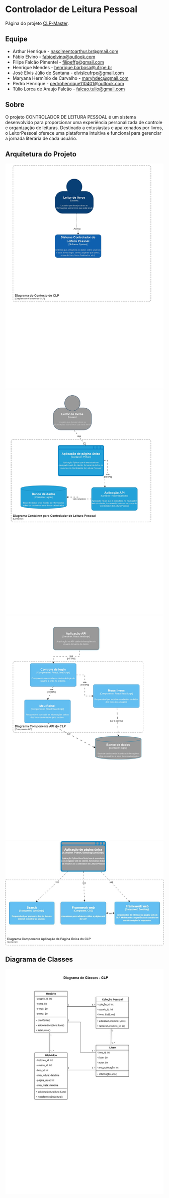 # Controlador de Leitura Pessoal

Página do projeto [CLP-Master](https://github.com/filipeffp/clp-master).


## Equipe

- Arthur Henrique  - nascimentoarthur.br@gmail.com
- Fábio Elvino - fabioelvino@outlook.com
- Filipe Falcão Pimentel - filipeffp@gmail.com
- Henrique Mendes - henrique.barbosa@ufrpe.br
- José Elvis Júlio de Santana - elvislcufrpe@gmail.com
- Maryana Hermínio de Carvalho - maryhdec@gmail.com
- Pedro Henrique - pedrohenrique110401@outlook.com
- Túlio Lorca de Araujo Falcão - falcao.tulio@gmail.com


## Sobre

O projeto CONTROLADOR DE LEITURA PESSOAL é um sistema desenvolvido para proporcionar uma experiência personalizada de controle e organização de leituras. Destinado a entusiastas e apaixonados por livros, o LeitorPessoal oferece uma plataforma intuitiva e funcional para gerenciar a jornada literária de cada usuário. 

## Arquitetura do Projeto

![CLP1](./images/doc1.jpg)
![CLP2](./images/doc2.jpg)
![CLP3](./images/doc3.jpg)
![CLP4](./images/doc4.jpg)

## Diagrama de Classes

![CLP5](./images/doc5.jpg)

